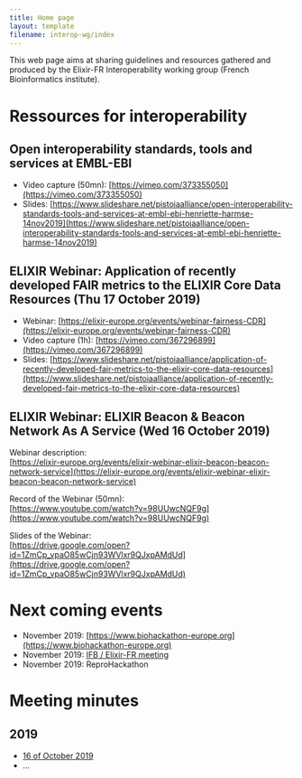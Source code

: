```yaml
---
title: Home page
layout: template
filename: interop-wg/index
--- 
```

This web page aims at sharing guidelines and resources gathered and produced by the Elixir-FR Interoperability working group (French Bioinformatics institute). 

# Ressources for interoperability

## Open interoperability standards, tools and services at EMBL-EBI

- Video capture (50mn): [https://vimeo.com/373355050](https://vimeo.com/373355050)
- Slides: [https://www.slideshare.net/pistoiaalliance/open-interoperability-standards-tools-and-services-at-embl-ebi-henriette-harmse-14nov2019](https://www.slideshare.net/pistoiaalliance/open-interoperability-standards-tools-and-services-at-embl-ebi-henriette-harmse-14nov2019)

## ELIXIR Webinar: Application of recently developed FAIR metrics to the ELIXIR Core Data Resources (Thu 17 October 2019)
 - Webinar: [https://elixir-europe.org/events/webinar-fairness-CDR](https://elixir-europe.org/events/webinar-fairness-CDR)
 - Video capture (1h): [https://vimeo.com/367296899](https://vimeo.com/367296899)
 - Slides: [https://www.slideshare.net/pistoiaalliance/application-of-recently-developed-fair-metrics-to-the-elixir-core-data-resources](https://www.slideshare.net/pistoiaalliance/application-of-recently-developed-fair-metrics-to-the-elixir-core-data-resources)

## ELIXIR Webinar: ELIXIR Beacon & Beacon Network As A Service (Wed 16 October 2019)

Webinar description:  
[https://elixir-europe.org/events/elixir-webinar-elixir-beacon-beacon-network-service](https://elixir-europe.org/events/elixir-webinar-elixir-beacon-beacon-network-service)

Record of the Webinar (50mn):  
[https://www.youtube.com/watch?v=98UUwcNQF9g](https://www.youtube.com/watch?v=98UUwcNQF9g)

Slides of the Webinar:  
[https://drive.google.com/open?id=1ZmCp_vpaO85wCjn93WVlxr9QJxpAMdUd](https://drive.google.com/open?id=1ZmCp_vpaO85wCjn93WVlxr9QJxpAMdUd)

# Next coming events
 - November 2019: [https://www.biohackathon-europe.org](https://www.biohackathon-europe.org)
 - November 2019: [IFB / Elixir-FR meeting](https://ifb-ag.sciencesconf.org)
 - November 2019: ReproHackathon

# Meeting minutes
## 2019
 - [16 of October 2019]()
 - ...
